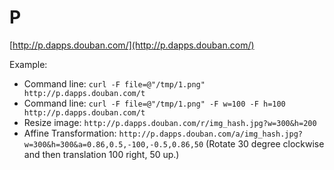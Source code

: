 P
====

[http://p.dapps.douban.com/](http://p.dapps.douban.com/)

Example:

 * Command line: ``curl -F file=@"/tmp/1.png" http://p.dapps.douban.com/t``
 * Command line: ``curl -F file=@"/tmp/1.png" -F w=100 -F h=100 http://p.dapps.douban.com/t``
 * Resize image: ``http://p.dapps.douban.com/r/img_hash.jpg?w=300&h=200``
 * Affine Transformation:
     ``http://p.dapps.douban.com/a/img_hash.jpg?w=300&h=300&a=0.86,0.5,-100,-0.5,0.86,50``
     (Rotate 30 degree clockwise and then translation 100 right, 50 up.)
